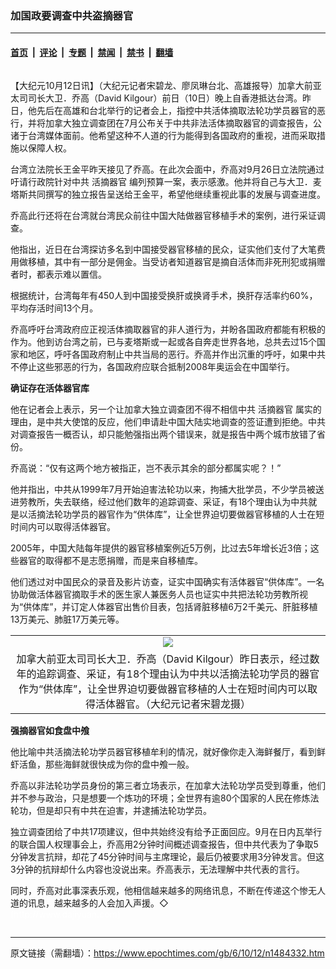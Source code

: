 ### 加国政要调查中共盗摘器官

---

#### [首页](../../../..?n1484332) &nbsp;|&nbsp; [评论](../../../../../epoch-comment?n1484332) &nbsp;|&nbsp; [专题](../../../../../epoch-special?n1484332) &nbsp;|&nbsp; [禁闻](../../../../../epoch-news?n1484332) &nbsp;|&nbsp; [禁书](../../../../../books?n1484332) &nbsp;|&nbsp; [翻墙](https://github.com/gfw-breaker/nogfw/blob/master/README.md?n1484332)


<div class="column" id="artbody" itemprop="articleBody">
 <!-- article content begin -->
 <p>
  【大纪元10月12日讯】（大纪元记者宋碧龙、廖凤琳台北、高雄报导）加拿大前亚太司司长大卫．乔高（David Kilgour）前日（10日）晚上自香港抵达台湾。昨日，他先后在高雄和台北举行的记者会上，指控中共活体摘取法轮功学员器官的恶行，并将加拿大独立调查团在7月公布关于中共非法活体摘取器官的调查报告，公诸于台湾媒体面前。他希望这种不人道的行为能得到各国政府的重视，进而采取措施以保障人权。
 </p>
 <p>
  台湾立法院长王金平昨天接见了乔高。在此次会面中，乔高对9月26日立法院通过吁请行政院针对中共
  <ok href="https://www.epochtimes.com/gb/tag/%E6%B4%BB%E6%91%98%E5%99%A8%E5%AE%98.html">
   活摘器官
  </ok>
  编列预算一案，表示感激。他并将自己与大卫．麦塔斯共同撰写的独立报告呈送给王金平，希望他继续重视此事的发展与调查进度。
 </p>
 <p>
  乔高此行还将在台湾就台湾民众前往中国大陆做器官移植手术的案例，进行采证调查。
 </p>
 <p>
  他指出，近日在台湾探访多名到中国接受器官移植的民众，证实他们支付了大笔费用做移植，其中有一部分是佣金。当受访者知道器官是摘自活体而非死刑犯或捐赠者时，都表示难以置信。
 </p>
 <p>
  根据统计，台湾每年有450人到中国接受换肝或换肾手术，换肝存活率约60%，平均存活时间13个月。
 </p>
 <p>
  乔高呼吁台湾政府应正视活体摘取器官的非人道行为，并盼各国政府都能有积极的作为。他到访台湾之前，已与麦塔斯或一起或各自奔走世界各地，总共去过15个国家和地区，呼吁各国政府制止中共当局的恶行。乔高并作出沉重的呼吁，如果中共不停止这些邪恶的行为，各国政府应联合抵制2008年奥运会在中国举行。
 </p>
 <p>
  <b>
   确证存在活体器官库
  </b>
 </p>
 <p>
  他在记者会上表示，另一个让加拿大独立调查团不得不相信中共
  <ok href="https://www.epochtimes.com/gb/tag/%E6%B4%BB%E6%91%98%E5%99%A8%E5%AE%98.html">
   活摘器官
  </ok>
  属实的理由，是中共大使馆的反应，他们申请赴中国大陆实地调查的签证遭到拒绝。中共对调查报告一概否认，却只能勉强指出两个错误来，就是报告中两个城市放错了省份。
 </p>
 <p>
  乔高说：“仅有这两个地方被指正，岂不表示其余的部分都属实呢？！”
 </p>
 <p>
  他并指出，中共从1999年7月开始迫害法轮功以来，拘捕大批学员，不少学员被送进劳教所，失去联络，经过他们数年的追踪调查、采证，有18个理由认为中共就是以活摘法轮功学员的器官作为“供体库”，让全世界迫切要做器官移植的人士在短时间内可以取得活体器官。
 </p>
 <p>
  2005年，中国大陆每年提供的器官移植案例近5万例，比过去5年增长近3倍；这些器官的取得都不是志愿捐赠，而是来自移植库。
 </p>
 <p>
  他们透过对中国民众的录音及影片访查，证实中国确实有活体器官“供体库”。一名协助做活体器官摘取手术的医生家人兼医务人员也证实中共把法轮功劳教所视为“供体库”，并订定人体器官出售价目表，包括肾脏移植6万2千美元、肝脏移植13万美元、肺脏17万美元等。
 </p>
 <p>
  <center>
  </center>
 </p>
 <table border="0" cellpadding="3" cellspacing="3" width="100%">
  <tr>
   <td align="center">
    <ok href="/i6/610111450281366.jpg">
     <img src="/i6/610111450281366--ss.jpg"/>
    </ok>
   </td>
  </tr>
  <tr>
   <td align="center">
    <span class="bn12">
     加拿大前亚太司司长大卫．乔高（David Kilgour）昨日表示，经过数年的追踪调查、采证，有18个理由认为中共以活摘法轮功学员的器官作为“供体库”，让全世界迫切要做器官移植的人士在短时间内可以取得活体器官。（大纪元记者宋碧龙摄）
    </span>
   </td>
  </tr>
 </table>
 <p>
 </p>
 <p>
  <b>
   强摘器官如食盘中飧
  </b>
 </p>
 <p>
  他比喻中共活摘法轮功学员器官移植牟利的情况，就好像你走入海鲜餐厅，看到鲜虾活鱼，那些海鲜就很快成为你的盘中飧一般。
 </p>
 <p>
  乔高以非法轮功学员身份的第三者立场表示，在加拿大法轮功学员受到尊重，他们并不参与政治，只是想要一个炼功的环境；全世界有逾80个国家的人民在修炼法轮功，但是却只有中共在迫害，并逮捕法轮功学员。
 </p>
 <p>
  独立调查团给了中共17项建议，但中共始终没有给予正面回应。9月在日内瓦举行的联合国人权理事会上，乔高用2分钟时间概述调查报告，但中共代表为了争取5分钟发言抗辩，却花了45分钟时间与主席理论，最后仍被要求用3分钟发言。但这3分钟的抗辩却什么内容也没说出来。乔高表示，无法理解中共代表的言行。
 </p>
 <p>
  同时，乔高对此事深表乐观，他相信越来越多的网络讯息，不断在传递这个惨无人道的讯息，越来越多的人会加入声援。◇
  <br/>
  <font color="#ffffff">
   (http://www.dajiyuan.com)
  </font>
 </p>
 <!-- article content end -->
</div>


---

原文链接（需翻墙）：https://www.epochtimes.com/gb/6/10/12/n1484332.htm
